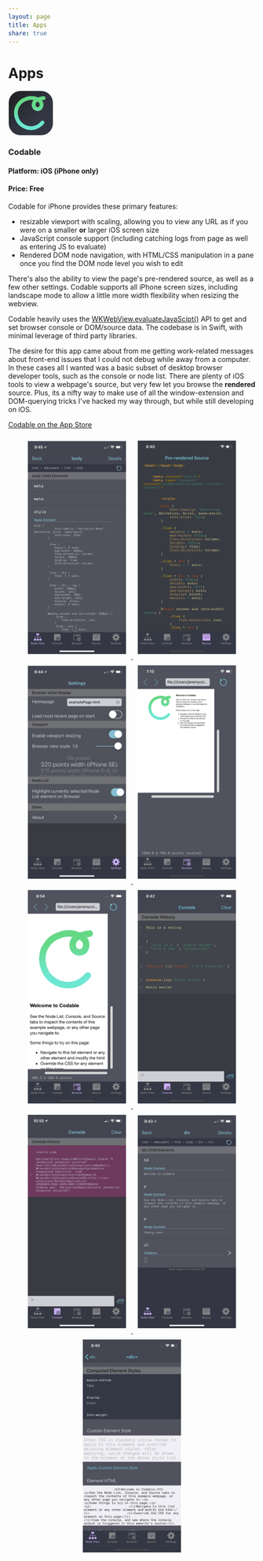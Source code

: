 ```yaml
---
layout: page
title: Apps
share: true
---
```


# Apps

<a href="http://appstore.com/codable"><img src="/images/codable-icon.png" style="display: block; vertical-align: middle; height: 90px; border-radius: 25px; border: 1px solid transparent;"></a>
### Codable
#### Platform: iOS (iPhone only)
#### Price: Free

Codable for iPhone provides these primary features:
- resizable viewport with scaling, allowing you to view any URL as if you were on a smaller **or** larger iOS screen size
- JavaScript console support (including catching logs from page as well as entering JS to evaluate)
- Rendered DOM node navigation, with HTML/CSS manipulation in a pane once you find the DOM node level you wish to edit

There's also the ability to view the page's pre-rendered source, as well as a few other settings. Codable supports all iPhone screen sizes, including landscape mode to allow a little more width flexibility when resizing the webview.

Codable heavily uses the [WKWebView.evaluateJavaScipt()](https://developer.apple.com/documentation/webkit/wkwebview/1415017-evaluatejavascript) API to get and set browser console or DOM/source data. The codebase is in Swift, with minimal leverage of third party libraries.

The desire for this app came about from me getting work-related messages about front-end issues that I could not debug while away from a computer. In these cases all I wanted was a basic subset of desktop browser developer tools, such as the console or node list. There are plenty of iOS tools to view a webpage's source, but very few let you browse the **rendered** source. Plus, its a nifty way to make use of all the window-extension and DOM-querying tricks I've hacked my way through, but while still developing on iOS.

[Codable on the App Store](http://appstore.com/codable)

<div style="margin: 0 auto; text-align: center;">
<a href="/images/UNADJUSTEDNONRAW_thumb_227d.jpg" target="_blank">
<img src="/images/UNADJUSTEDNONRAW_thumb_227d.jpg" style="width: 200px; height: auto; padding: 10px; display: inline-block" alt="Codable screenshot" class="image-md drop-shadow padding-none margin-sm">
</a>
<a href="/images/UNADJUSTEDNONRAW_thumb_227a.jpg" target="_blank">
<img src="/images/UNADJUSTEDNONRAW_thumb_227a.jpg" style="width: 200px; height: auto; padding: 10px; display: inline-block" alt="Codable screenshot" class="image-md drop-shadow padding-none margin-sm">
</a>
<a href="/images/UNADJUSTEDNONRAW_thumb_227b.jpg" target="_blank">
<img src="/images/UNADJUSTEDNONRAW_thumb_227b.jpg" style="width: 200px; height: auto; padding: 10px; display: inline-block" alt="Codable screenshot" class="image-md drop-shadow padding-none margin-sm">
</a>
<a href="/images/UNADJUSTEDNONRAW_thumb_227c.jpg" target="_blank">
<img src="/images/UNADJUSTEDNONRAW_thumb_227c.jpg" style="width: 200px; height: auto; padding: 10px; display: inline-block" alt="Codable screenshot" class="image-md drop-shadow padding-none margin-sm">
</a>
<a href="/images/UNADJUSTEDNONRAW_thumb_2276.jpg" target="_blank">
<img src="/images/UNADJUSTEDNONRAW_thumb_2276.jpg" style="width: 200px; height: auto; padding: 10px; display: inline-block" alt="Codable screenshot" class="image-md drop-shadow padding-none margin-sm">
</a>
<a href="/images/UNADJUSTEDNONRAW_thumb_2277.jpg" target="_blank">
<img src="/images/UNADJUSTEDNONRAW_thumb_2277.jpg" style="width: 200px; height: auto; padding: 10px; display: inline-block" alt="Codable screenshot" class="image-md drop-shadow padding-none margin-sm">
<a href="/images/UNADJUSTEDNONRAW_thumb_2280.jpg" target="_blank">
<img src="/images/UNADJUSTEDNONRAW_thumb_2280.jpg" style="width: 200px; height: auto; padding: 10px; display: inline-block" alt="Codable screenshot" class="image-md drop-shadow padding-none margin-sm">
</a>
</a>
<a href="/images/UNADJUSTEDNONRAW_thumb_2278.jpg" target="_blank">
<img src="/images/UNADJUSTEDNONRAW_thumb_2278.jpg" style="width: 200px; height: auto; padding: 10px; display: inline-block" alt="Codable screenshot" class="image-md drop-shadow padding-none margin-sm">
</a>
<a href="/images/UNADJUSTEDNONRAW_thumb_2279.jpg" target="_blank">
<img src="/images/UNADJUSTEDNONRAW_thumb_2279.jpg" style="width: 200px; height: auto; padding: 10px; display: inline-block" alt="Codable screenshot" class="image-md drop-shadow padding-none margin-sm">
</a>
</div>



